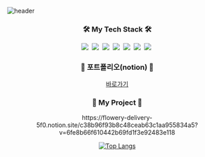 ![header](https://capsule-render.vercel.app/api?type=soft&color=auto&height=150&section=header&text=Seo%20Ji%20Woo&fontSize=70&animation=twinkling)

<h3 align="center">🛠 My Tech Stack 🛠</h2>

<p align="center">
  <img src="https://img.shields.io/badge/Python-3766AB?style=flat-square&logo=Python&logoColor=white"/></a>&nbsp 
  <img src="https://img.shields.io/badge/Java-007396?style=flat-square&logo=Java&logoColor=white"/></a>&nbsp 
  <img src="https://img.shields.io/badge/C-A8B9CC?style=flat-square&logo=C&logoColor=white"/></a>&nbsp 
  <img src="https://img.shields.io/badge/Javascript-ffb13b?style=flat-square&logo=javascript&logoColor=white"/></a>&nbsp 
  <img src="https://img.shields.io/badge/css-1572B6?style=flat-square&logo=css3&logoColor=white"/></a>&nbsp 
  <img src="https://img.shields.io/badge/SpringBoot-6DB33F?style=flat-square&logo=Spring&logoColor=white"/></a>&nbsp 
  <img src="https://img.shields.io/badge/Mysql-E6B91E?style=flat-square&logo=MySql&logoColor=white"/></a>&nbsp 
</p>

<h3 align="center">💾 포트폴리오(notion) 💾</h2>

<p align="center">
  <a href="https://flowery-delivery-5f0.notion.site/Seo-JiWoo-027c39a6baa5456cb2a1ac2b949caddd">바로가기</a>
</p>

<h3 align="center">🔨 My Project 🔨</h2>

<p align="center">
  https://flowery-delivery-5f0.notion.site/c38b96f93b8c48ceab63c1aa955834a5?v=6fe8b66f610442b69fd1f3e92483e118
</p>

<div align="center" style="text-align:center">

  [![Top Langs](https://github-readme-stats.vercel.app/api/top-langs/?username=sswwoo7675)](https://github.com/sswwoo7675/github-readme-stats)

</div>

